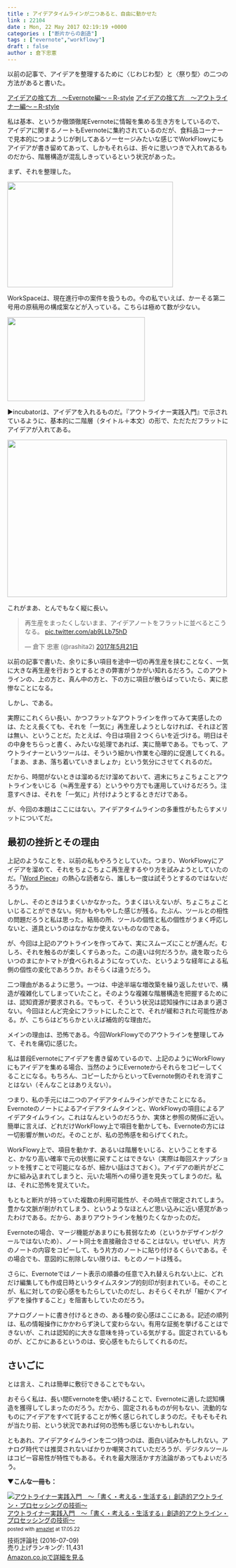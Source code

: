 ```yaml
---
title : アイデアタイムラインが二つあると、自由に動かせた
link : 22104
date : Mon, 22 May 2017 02:19:19 +0000
categories : ["断片からの創造"]
tags : ["evernote","workflowy"]
draft : false
author : 倉下忠憲
---
```


以前の記事で、アイデアを整理するために〈じわじわ型〉と〈祭り型〉の二つの方法があると書いた。

<a href="https://rashita.net/blog/?p=21992">アイデアの捨て方　〜Evernote編〜 – R-style</a>
<a href="https://rashita.net/blog/?p=22002">アイデアの捨て方　〜アウトライナー編〜 – R-style</a>

私は基本、というか徹頭徹尾Evernoteに情報を集める生き方をしているので、アイデアに関するノートもEvernoteに集約されているのだが、食料品コーナーで見本的につまようじが刺してあるソーセージみたいな感じでWorkFlowyにもアイデアが書き留めてあって、しかもそれらは、折々に思いつきで入れてあるものだから、階層構造が混乱しきっているという状況があった。

まず、それを整理した。

<a href="https://rashita.net/blog/?attachment_id=22106" rel="attachment wp-att-22106"><img src="https://rashita.net/blog/wp-content/uploads/2017/05/screenshot-29.png" alt="" width="377" height="240" class="alignnone size-full wp-image-22106" /></a>

WorkSpaceは、現在進行中の案件を扱うもの。今の私でいえば、かーそる第二号用の原稿用の構成案などが入っている。こちらは極めて数が少ない。

<a href="https://rashita.net/blog/?attachment_id=22107" rel="attachment wp-att-22107"><img src="https://rashita.net/blog/wp-content/uploads/2017/05/screenshot-30.png" alt="" width="313" height="191" class="alignnone size-full wp-image-22107" /></a>

▶️incubatorは、アイデアを入れるものだ。『アウトライナー実践入門』で示されているように、基本的に二階層（タイトル＋本文）の形で、ただただフラットにアイデアが入れてある。

<a href="https://rashita.net/blog/?attachment_id=22108" rel="attachment wp-att-22108"><img src="https://rashita.net/blog/wp-content/uploads/2017/05/screenshot-31-500x358.png" alt="" width="500" height="358" class="alignnone size-medium wp-image-22108" /></a>

これがまあ、とんでもなく縦に長い。

<blockquote class="twitter-tweet" data-lang="ja"><p lang="ja" dir="ltr">再生産をまったくしないまま、アイデアノートをフラットに並べるとこうなる。 <a href="https://t.co/ab9LLb75hD">pic.twitter.com/ab9LLb75hD</a></p>&mdash; 倉下 忠憲 (@rashita2) <a href="https://twitter.com/rashita2/status/866116486221357056">2017年5月21日</a></blockquote>
<script async src="//platform.twitter.com/widgets.js" charset="utf-8"></script>

以前の記事で書いた、余りに多い項目を途中一切の再生産を挟むことなく、一気に大きな再生産を行おうとするときの弊害がうかがい知れるだろう。このアウトラインの、上の方と、真ん中の方と、下の方に項目が散らばっていたら、実に悲惨なことになる。

しかし、である。

実際にこれくらい長い、かつフラットなアウトラインを作ってみて実感したのは、たとえ長くても、それを「一気に」再生産しようとしなければ、それほど苦は無い、ということだ。たとえば、今日は項目２つくらいを近づける。明日はその中身をちらっと書く、みたいな処理であれば、実に簡単である。でもって、アウトライナーというツールは、そういう細かい作業を心理的に促進してくれる。「まあ、まあ、落ち着いていきましょか」という気分にさせてくれるのだ。

だから、時間がないときは溜めるだけ溜めておいて、週末にちょこちょことアウトラインをいじる（≒再生産する）というやり方でも運用していけるだろう。注意すべきは、それを「一気に」片付けようとするときだけである。

が、今回の本題はここにはない。アイデアタイムラインの多重性がもたらすメリットについてだ。

<h2>最初の挫折とその理由</h2>

上記のようなことを、以前の私もやろうとしていた。つまり、WorkFlowyにアイデアを溜めて、それをちょこちょこ再生産するやり方を試みようとしていたのだ。「<a href="http://takpluspluslog.blog.so-net.ne.jp/">Word Piece</a>」の熱心な読者なら、誰しも一度は試そうとするのではないだろうか。

しかし、そのときはうまくいかなかった。うまくはいえないが、ちょこちょこといじることができない。何かもやもやした感じが残る。たぶん、ツールとの相性の問題だろうと私は思った。結局の所、ツールの個性と私の個性がうまく呼応しないと、道具というのはなかなか使えないものなのである。

が、今回は上記のアウトラインを作ってみて、実にスムーズにことが進んだ。むしろ、それを触るのが楽しくすらあった。この違いは何だろうか。歳を取ったらいつのまにかトマトが食べられるようになっていた、というような経年による私側の個性の変化であろうか。おそらくは違うだろう。

二つ理由があるように思う。一つは、中途半端な増改築を繰り返したせいで、構造が複雑化してしまっていたこと。そのような複雑な階層構造を把握するためには、認知資源が要求される。でもって、そういう状況は認知操作にはあまり適さない。今回ほとんど完全にフラットにしたことで、それが緩和された可能性がある。が、こちらはどちらかといえば補佐的な理由だ。

メインの理由は、恐怖である。今回WorkFlowyでのアウトラインを整理してみて、それを痛切に感じた。

私は普段Evernoteにアイデアを書き留めているので、上記のようにWorkFlowyにもアイデアを集める場合、当然のようにEvernoteからそれらをコピーしてくることになる。もちろん、コピーしたからといってEvernote側のそれを消すことはない（そんなことはありえない）。

つまり、私の手元には二つのアイデアタイムラインができたことになる。Evernoteのノートによるアイデアタイムタインと、WorkFlowyの項目によるアイデアタイムライン。これはなんというのだろうか、実体と参照の関係に近い。簡単に言えば、どれだけWorkFlowy上で項目を動かしても、Evernoteの方には一切影響が無いのだ。そのことが、私の恐怖感を和らげてくれた。

WorkFlowy上で、項目を動かす、あるいは階層をいじる、ということをすると、かなり高い確率で元の状態に戻すことはできない（実際は毎回スナップショットを残すことで可能になるが、細かい話はさておく）。アイデアの断片がどこかに組み込まれてしまうと、元いた場所への帰り道を見失ってしまうのだ。私は、それに恐怖を覚えていた。

もともと断片が持っていた複数の利用可能性が、その時点で限定されてしまう。豊かな文脈が削がれてしまう、というようなほとんど思い込みに近い感覚があったわけである。だから、あまりアウトラインを触りたくなかったのだ。

Evernoteの場合、マージ機能があまりにも貧弱なため（というかデザインがクールではないため）、ノート同士を直接融合させることはない。せいぜい、片方のノートの内容をコピーして、もう片方のノートに貼り付けるくらいである。その場合でも、意図的に削除しない限りは、もとのノートは残る。

さらに、Evernoteではノート表示の順番の任意で入れ替えられない上に、どれだけ編集しても作成日時というタイムスタンプ的刻印が刻まれている。そのことが、私に対しての安心感をもたらしていたのだし、おそらくそれが「細かくアイデアを操作すること」を阻害もしていたのだろう。

アナログノートに書き付けるときの、ある種の安心感はここにある。記述の順列は、私の情報操作にかかわらず決して変わらない。有用な証拠を挙げることはできないが、これは認知的に大きな意味を持っている気がする。固定されているものが、どこかにあるというのは、安心感をもたらしてくれるのだ。

<h2>さいごに</h2>

とは言え、これは簡単に敷衍できることでもない。

おそらく私は、長い間Evernoteを使い続けることで、Evernoteに適した認知構造を獲得してしまったのだろう。だから、固定されるものが何もない、流動的なものにアイデアをすべて託することが怖く感じられてしまうのだ。そもそもそれが当たり前、という状況であれば何の恐怖も感じないかもしれない。

ともあれ、アイデアタイムラインを二つ持つのは、面白い試みかもしれない。アナログ時代では推奨されないばかりか嘲笑されていただろうが、デジタルツールはコピー容易性が特性でもある。それを最大限活かす方法論があってもよいだろう。


<strong>▼こんな一冊も：</strong>

<div class="amazlet-box" style="margin-bottom:0px;"><div class="amazlet-image" style="float:left;margin:0px 12px 1px 0px;"><a href="http://www.amazon.co.jp/exec/obidos/ASIN/B01I0TZWUK/rashita1000-22/ref=nosim/" name="amazletlink" target="_blank"><img src="https://images-fe.ssl-images-amazon.com/images/I/51HoJpXhvnL._SL160_.jpg" alt="アウトライナー実践入門　～「書く・考える・生活する」創造的アウトライン・プロセッシングの技術～" style="border: none;" /></a></div><div class="amazlet-info" style="line-height:120%; margin-bottom: 10px"><div class="amazlet-name" style="margin-bottom:10px;line-height:120%"><a href="http://www.amazon.co.jp/exec/obidos/ASIN/B01I0TZWUK/rashita1000-22/ref=nosim/" name="amazletlink" target="_blank">アウトライナー実践入門　～「書く・考える・生活する」創造的アウトライン・プロセッシングの技術～</a><div class="amazlet-powered-date" style="font-size:80%;margin-top:5px;line-height:120%">posted with <a href="http://www.amazlet.com/" title="amazlet" target="_blank">amazlet</a> at 17.05.22</div></div><div class="amazlet-detail">技術評論社 (2016-07-09)<br />売り上げランキング: 11,431<br /></div><div class="amazlet-sub-info" style="float: left;"><div class="amazlet-link" style="margin-top: 5px"><a href="http://www.amazon.co.jp/exec/obidos/ASIN/B01I0TZWUK/rashita1000-22/ref=nosim/" name="amazletlink" target="_blank">Amazon.co.jpで詳細を見る</a></div></div></div><div class="amazlet-footer" style="clear: left"></div></div>


